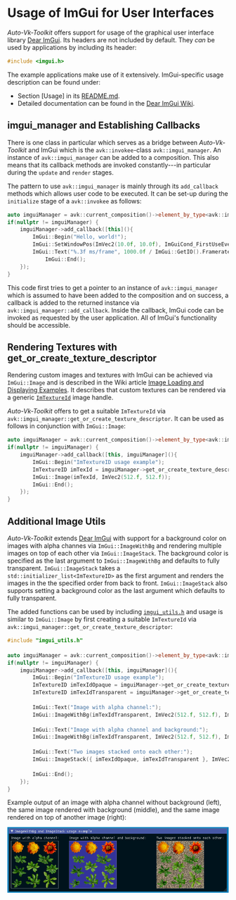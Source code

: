 # Usage of ImGui for User Interfaces

_Auto-Vk-Toolkit_ offers support for usage of the graphical user interface library [Dear ImGui](https://github.com/ocornut/imgui). Its headers are not included by default.
They _can_ be used by applications by including its header:
```cpp
#include <imgui.h>
```
The example applications make use of it extensively. ImGui-specific usage description can be found under:

- Section [Usage] in its [README.md](https://github.com/ocornut/imgui).
- Detailed documentation can be found in the [Dear ImGui Wiki](https://github.com/ocornut/imgui/wiki).

## imgui_manager and Establishing Callbacks

There is one class in particular which serves as a bridge between _Auto-Vk-Toolkit_ and ImGui which is the `avk::invokee`-class `avk::imgui_manager`. 
An instance of `avk::imgui_manager` can be added to a composition. This also means that its callback methods are invoked constantly---in particular during the `update` and `render` stages.

The pattern to use `avk::imgui_manager` is mainly through its `add_callback` methods which allows user code to be executed.
It can be set-up during the `initialize` stage of a `avk::invokee` as follows:

```cpp
auto imguiManager = avk::current_composition()->element_by_type<avk::imgui_manager>();
if(nullptr != imguiManager) {
	imguiManager->add_callback([this](){	
		ImGui::Begin("Hello, world!");
		ImGui::SetWindowPos(ImVec2(10.0f, 10.0f), ImGuiCond_FirstUseEver);
		ImGui::Text("%.3f ms/frame", 1000.0f / ImGui::GetIO().Framerate);
    		ImGui::End();
  	});
}
```

This code first tries to get a pointer to an instance of `avk::imgui_manager` which is assumed to have been added to the composition and on success, a callback is added to the returned instance via `avk::imgui_manager::add_callback`. Inside the callback, ImGui code can be invoked as requested by the user application. All of ImGui's functionality should be accessible. 

## Rendering Textures with get_or_create_texture_descriptor

Rendering custom images and textures with ImGui can be achieved via `ImGui::Image` and is described in the Wiki article [Image Loading and Displaying Examples](https://github.com/ocornut/imgui/wiki/Image-Loading-and-Displaying-Examples). It describes that custom textures can be rendered via a generic [`ImTextureId`](https://github.com/ocornut/imgui/wiki/Image-Loading-and-Displaying-Examples#about-imtextureid) image handle. 

_Auto-Vk-Toolkit_ offers to get a suitable `ImTextureId` via `avk::imgui_manager::get_or_create_texture_descriptor`. It can be used as follows in conjunction with `ImGui::Image`:

```cpp
auto imguiManager = avk::current_composition()->element_by_type<avk::imgui_manager>();
if(nullptr != imguiManager) {
	imguiManager->add_callback([this, imguiManager](){	
		ImGui::Begin("ImTextureID usage example");
		ImTextureID imTexId = imguiManager->get_or_create_texture_descriptor(mMyImageSampler.as_reference(), avk::layout::general); // mMyImageSampler is of type avk::image_sampler 
		ImGui::Image(imTexId, ImVec2(512.f, 512.f));
		ImGui::End();
	});
}
```

## Additional Image Utils

_Auto-Vk-Toolkit_ extends [Dear ImGui](https://github.com/ocornut/imgui) with support for a background color on images with alpha channes via `ImGui::ImageWithBg` and rendering multiple images on top of each other via `ImGui::ImageStack`. The background color is specified as the last argument to `ImGui::ImageWithBg` and defaults to fully transparent. `ImGui::ImageStack` takes a `std::initializer_list<ImTextureID>` as the first argument and renders the images in the the specified order from back to front. `ImGui::ImageStack` also supports setting a background color as the last argument which defaults to fully transparent.

The added functions can be used by including [`imgui_utils.h`](../auto_vk_toolkit/auto_vk_toolkit/include/imgui_utils.h) and usage is similar to `ImGui::Image` by first creating a suitable `ImTextureId` via `avk::imgui_manager::get_or_create_texture_descriptor`:

```cpp
#include "imgui_utils.h"

auto imguiManager = avk::current_composition()->element_by_type<avk::imgui_manager>();
if(nullptr != imguiManager) {
	imguiManager->add_callback([this, imguiManager](){	
		ImGui::Begin("ImTextureID usage example");
		ImTextureID imTexIdOpaque = imguiManager->get_or_create_texture_descriptor(myImageSamplerOpaque.as_reference(), avk::layout::shader_read_only_optimal); // mMyImageSamplerOpaque is of type avk::image_sampler 
		ImTextureID imTexIdTransparent = imguiManager->get_or_create_texture_descriptor(myImageSamplerTransparent.as_reference(), avk::layout::general); // mMyImageSamplerBack is of type avk::image_sampler 

		ImGui::Text("Image with alpha channel:");
		ImGui::ImageWithBg(imTexIdTransparent, ImVec2(512.f, 512.f), ImVec2(0,0), ImVec2(1,1), ImVec4(1.0f,1.0f,1.0f,1.0f), ImVec4(1.0f,1.0f,1.0f,0.5f), ImVec4(0.0f, 0.0f, 0.0f, 0.0f));

		ImGui::Text("Image with alpha channel and background:");
		ImGui::ImageWithBg(imTexIdTransparent, ImVec2(512.f, 512.f), ImVec2(0,0), ImVec2(1,1), ImVec4(1.0f,1.0f,1.0f,1.0f), ImVec4(1.0f,1.0f,1.0f,0.5f), ImVec4(0.2f, 0.2f, 0.6f, 1.0f));

		ImGui::Text("Two images stacked onto each other:");
		ImGui::ImageStack({ imTexIdOpaque, imTexIdTransparent }, ImVec2(512.f, 512.f), ImVec2(0, 0), ImVec2(1, 1), ImVec4(1.0f, 1.0f, 1.0f, 1.0f), ImVec4(1.0f, 1.0f, 1.0f, 0.5f), ImVec4(0.0f, 0.0f, 0.0f, 0.0f));

		ImGui::End();
	});
}
```
Example output of an image with alpha channel without background (left), the same image rendered with background (middle), and the same image rendered on top of another image (right):

![ImGui image utils output](images/imgui_image-with-bg_and_image-stack_example.png)
